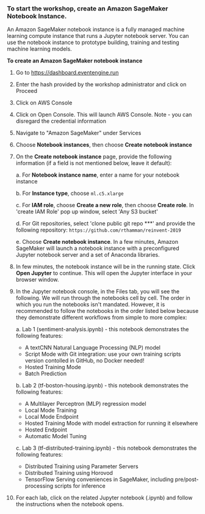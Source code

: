 ### To start the workshop, create an Amazon SageMaker Notebook Instance.

An Amazon SageMaker notebook instance is a fully managed machine learning compute instance that runs a Jupyter notebook server. You can use the notebook instance to prototype building, training and testing machine learning models. 


**To create an Amazon SageMaker notebook instance**

1. Go to https://dashboard.eventengine.run

2. Enter the hash provided by the workshop administrator and click on Proceed

3. Click on AWS Console

4. Click on Open Console. This will launch AWS Console. Note - you can disregard the credential information

5. Navigate to "Amazon SageMaker" under Services
    
6. Choose **Notebook instances**, then choose **Create notebook instance**
    
7. On the **Create notebook instance** page, provide the following information (if a field is not mentioned below, leave it default):
    
    a. For **Notebook instance name**, enter a name for your notebook instance
        
    b. For **Instance type**, choose `ml.c5.xlarge`
        
    c. For **IAM role**, choose **Create a new role**, then choose **Create role**. In 'create IAM Role' pop up window, select 'Any S3 bucket' 
        
    d. For Git repositories, select 'clone public git repo ***' and provide the following repository: ``https://github.com/rthamman/reinvent-2019``
        
    e. Choose **Create notebook instance**. In a few minutes, Amazon SageMaker will launch a notebook instance with a preconfigured Jupyter notebook server and a set of Anaconda libraries. 

8. In few minutes, the notebook instance will be in the running state. Click **Open Jupyter** to continue. This will open the Jupyter interface in your browser window. 

9. In the Jupyter notebook console, in the Files tab, you will see the following. We will run through the notebooks cell by cell. The order in which you run the notebooks isn't mandated.  However, it is recommended to follow the notebooks in the order listed below because they demonstrate different workflows from simple to more complex: 
    
   a. Lab 1 (sentiment-analysis.ipynb) - this notebook demonstrates the following features:
	- A textCNN Natural Language Processing (NLP) model
	- Script Mode with Git integration:  use your own training scripts version contolled in GitHub, no Docker needed!
	- Hosted Training Mode
	- Batch Prediction

   b. Lab 2 (tf-boston-housing.ipynb) - this notebook demonstrates the following features:
	- A Multilayer Perceptron (MLP) regression model
	- Local Mode Training
	- Local Mode Endpoint
	- Hosted Training Mode with model extraction for running it elsewhere
	- Hosted Endpoint
	- Automatic Model Tuning

   c. Lab 3 (tf-distributed-training.ipynb) - this notebook demonstrates the following features:
	- Distributed Training using Parameter Servers
	- Distributed Training using Horovod
	- TensorFlow Serving conveniences in SageMaker, including pre/post-processing scripts for inference
   
10. For each lab, click on the related Jupyter notebook (.ipynb) and follow the instructions when the notebook opens. 
